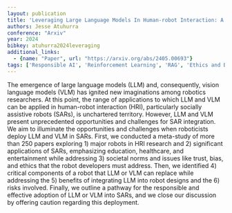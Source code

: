 ```yaml
---
layout: publication
title: 'Leveraging Large Language Models In Human-robot Interaction: A Critical Analysis Of Potential And Pitfalls'
authors: Jesse Atuhurra
conference: "Arxiv"
year: 2024
bibkey: atuhurra2024leveraging
additional_links:
  - {name: "Paper", url: "https://arxiv.org/abs/2405.00693"}
tags: ['Responsible AI', 'Reinforcement Learning', 'RAG', 'Ethics and Bias', 'Applications']
---
```

The emergence of large language models (LLM) and, consequently, vision
language models (VLM) has ignited new imaginations among robotics researchers.
At this point, the range of applications to which LLM and VLM can be applied in
human-robot interaction (HRI), particularly socially assistive robots (SARs),
is unchartered territory. However, LLM and VLM present unprecedented
opportunities and challenges for SAR integration. We aim to illuminate the
opportunities and challenges when roboticists deploy LLM and VLM in SARs.
First, we conducted a meta-study of more than 250 papers exploring 1) major
robots in HRI research and 2) significant applications of SARs, emphasizing
education, healthcare, and entertainment while addressing 3) societal norms and
issues like trust, bias, and ethics that the robot developers must address.
Then, we identified 4) critical components of a robot that LLM or VLM can
replace while addressing the 5) benefits of integrating LLM into robot designs
and the 6) risks involved. Finally, we outline a pathway for the responsible
and effective adoption of LLM or VLM into SARs, and we close our discussion by
offering caution regarding this deployment.
